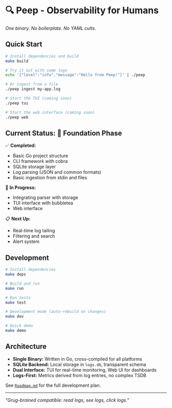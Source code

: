 # 🔍 Peep - Observability for Humans

*One binary. No boilerplate. No YAML cults.*

## Quick Start

```bash
# Install dependencies and build
make build

# Try it out with some logs
echo '{"level":"info","message":"Hello from Peep!"}' | ./peep

# Or ingest from a file
./peep ingest my-app.log

# Start the TUI (coming soon)
./peep tui

# Start the web interface (coming soon)  
./peep web
```

## Current Status: 🚧 Foundation Phase

✅ **Completed:**
- Basic Go project structure
- CLI framework with cobra
- SQLite storage layer
- Log parsing (JSON and common formats)
- Basic ingestion from stdin and files

🚧 **In Progress:**
- Integrating parser with storage
- TUI interface with bubbletea
- Web interface

📋 **Next Up:**
- Real-time log tailing
- Filtering and search
- Alert system

## Development

```bash
# Install dependencies
make deps

# Build and run
make run

# Run tests
make test

# Development mode (auto-rebuild on changes)
make dev

# Quick demo
make demo
```

## Architecture

- **Single Binary:** Written in Go, cross-compiled for all platforms
- **SQLite Backend:** Local storage in `logs.db`, transparent schema
- **Dual Interface:** TUI for real-time monitoring, Web UI for dashboards
- **Logs-First:** Metrics derived from log entries, no complex TSDB

See [`Roadmap.md`](Roadmap.md) for the full development plan.

---

*"Grug-brained compatible: read logs, see logs, click logs."*
